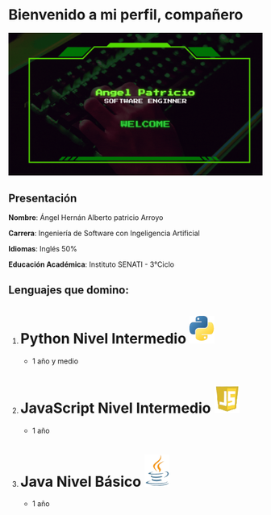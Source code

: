 # Bienvenido a mi perfil, compañero 

![Banner](https://github.com/AngelHer2005/AngelHer2005/blob/main/recursos/banner.gif)

## **Presentación**
**Nombre**: Ángel Hernán Alberto patricio Arroyo

**Carrera**: Ingeniería de Software con Ingeligencia Artificial

**Idiomas**: Inglés 50% 

**Educación Académica**: Instituto SENATI - 3°Ciclo


## **Lenguajes que domino**:

1. # Python Nivel Intermedio ![Python](https://github.com/AngelHer2005/AngelHer2005/blob/main/recursos/python_logo.png)
    * 1 año y medio
1. # JavaScript Nivel Intermedio ![JavaScript](https://github.com/AngelHer2005/AngelHer2005/blob/main/recursos/js_logo.png)
    * 1 año
1. # Java Nivel Básico ![Java](https://github.com/AngelHer2005/AngelHer2005/blob/main/recursos/java_logo.png)
    * 1 año

